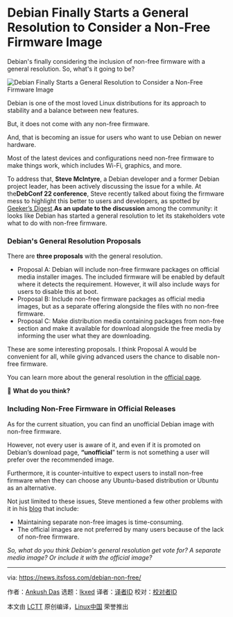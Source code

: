 [#]: subject: "Debian Finally Starts a General Resolution to Consider a Non-Free Firmware Image"
[#]: via: "https://news.itsfoss.com/debian-non-free/"
[#]: author: "Ankush Das https://news.itsfoss.com/author/ankush/"
[#]: collector: "lkxed"
[#]: translator: " "
[#]: reviewer: " "
[#]: publisher: " "
[#]: url: " "

Debian Finally Starts a General Resolution to Consider a Non-Free Firmware Image
======
Debian's finally considering the inclusion of non-free firmware with a general resolution. So, what's it going to be?

![Debian Finally Starts a General Resolution to Consider a Non-Free Firmware Image][1]

Debian is one of the most loved Linux distributions for its approach to stability and a balance between new features.

But, it does not come with any non-free firmware.

And, that is becoming an issue for users who want to use Debian on newer hardware.

Most of the latest devices and configurations need non-free firmware to make things work, which includes Wi-Fi, graphics, and more.

To address that, **Steve McIntyre**, a Debian developer and a former Debian project leader, has been actively discussing the issue for a while. At the**DebConf 22 conference**, Steve recently talked about fixing the firmware mess to highlight this better to users and developers, as spotted by [Geeker’s Digest][2].**As an update to the discussion** among the community: it looks like Debian has started a general resolution to let its stakeholders vote what to do with non-free firmware.

### Debian's General Resolution Proposals

There are **three proposals** with the general resolution.

* Proposal A: Debian will include non-free firmware packages on official media installer images. The included firmware will be enabled by default where it detects the requirement. However, it will also include ways for users to disable this at boot.
* Proposal B: Include non-free firmware packages as official media images, but as a separate offering alongside the files with no non-free firmware.
* Proposal C: Make distribution media containing packages from non-free section and make it available for download alongside the free media by informing the user what they are downloading.

These are some interesting proposals. I think Proposal A would be convenient for all, while giving advanced users the chance to disable non-free firmware.

You can learn more about the general resolution in the [official page][3].

💬 **What do you think?**

### Including Non-Free Firmware in Official Releases

As for the current situation, you can find an unofficial Debian image with non-free firmware.

However, not every user is aware of it, and even if it is promoted on Debian’s download page, **“unofficial**” term is not something a user will prefer over the recommended image.

Furthermore, it is counter-intuitive to expect users to install non-free firmware when they can choose any Ubuntu-based distribution or Ubuntu as an alternative.

Not just limited to these issues, Steve mentioned a few other problems with it in his [blog][4] that include:

* Maintaining separate non-free images is time-consuming.
* The official images are not preferred by many users because of the lack of non-free firmware.

*So, what do you think Debian's general resolution get vote for? A separate media image? Or include it with the official image?*

--------------------------------------------------------------------------------

via: https://news.itsfoss.com/debian-non-free/

作者：[Ankush Das][a]
选题：[lkxed][b]
译者：[译者ID](https://github.com/译者ID)
校对：[校对者ID](https://github.com/校对者ID)

本文由 [LCTT](https://github.com/LCTT/TranslateProject) 原创编译，[Linux中国](https://linux.cn/) 荣誉推出

[a]: https://news.itsfoss.com/author/ankush/
[b]: https://github.com/lkxed
[1]: https://news.itsfoss.com/content/images/size/w1200/wordpress/2022/07/debian-non-free-firmware.jpg
[2]: https://www.geekersdigest.com/debian-on-the-verge-to-include-non-free-firmware-in-official-releases/
[3]: https://www.debian.org/vote/2022/vote_003#timeline
[4]: https://blog.einval.com/2022/04/19#firmware-what-do-we-do
